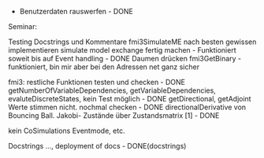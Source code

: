 - Benutzerdaten rauswerfen - DONE


Seminar:

Testing
Docstrings und Kommentare
fmi3SimulateME nach besten gewissen implementieren
simulate model exchange fertig machen - Funktioniert soweit bis auf Event handling - DONE
Daumen drücken
fmi3GetBinary -funktioniert, bin mir aber bei den Adressen net ganz sicher

fmi3: restliche Funktionen testen und checken - DONE
getNumberOfVariableDependencies, getVariableDependencies, evaluteDiscreteStates, kein Test möglich - DONE
getDirectional, getAdjoint Werte stimmen nicht. nochmal checken - DONE
directionalDerivative von Bouncing Ball. Jakobi- Zustände über Zustandsmatrix [1] - DONE





kein CoSimulations Eventmode, etc.

Docstrings ..., deployment of docs - DONE(docstrings)